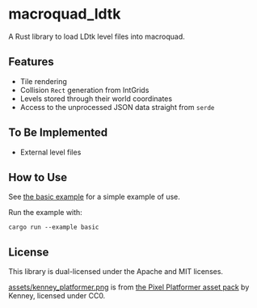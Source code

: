 # macroquad_ldtk
A Rust library to load LDtk level files into macroquad.

## Features
* Tile rendering
* Collision `Rect` generation from IntGrids
* Levels stored through their world coordinates
* Access to the unprocessed JSON data straight from `serde`

## To Be Implemented
* External level files

## How to Use
See [the basic example](https://github.com/siliconcritters/macroquad_ldtk/blob/main/examples/basic.rs) for a simple example of use.

Run the example with:
```
cargo run --example basic
```

## License
This library is dual-licensed under the Apache and MIT licenses.

[assets/kenney_platformer.png](https://github.com/siliconcritters/macroquad_ldtk/blob/main/assets/kenney_platformer.png) is from [the Pixel Platformer asset pack](https://kenney.nl/assets/pixel-platformer) by Kenney, licensed under CC0.
